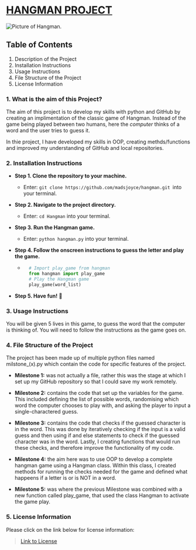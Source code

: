 # <ins> HANGMAN PROJECT

![Picture of Hangman.](https://cms-assets.tutsplus.com/cdn-cgi/image/width=360/uploads/users/211/posts/23041/final_image/hangmancapture.gif)

## Table of Contents 
1. Description of the Project
2. Installation Instructions
3. Usage Instructions
4. File Structure of the Project
5. License Information

### 1. What is the aim of this Project?

The aim of this project is to develop my skills with python and GitHub by creating an implimentation of the classic game of Hangman. Instead of the game being played between two humans, here the *computer* thinks of a word and the user tries to guess it.

In thie project, I have developed my skills in OOP, creating methds/functions and improved my understanding of GitHub and local repositories.

### 2. Installation Instructions
- **Step 1. Clone the repository to your machine.** 
     - Enter: ```git clone https://github.com/madsjoyce/hangman.git ```into your terminal.
- **Step 2. Navigate to the project directory.**
    - Enter: ```cd Hangman``` into your terminal.

- **Step 3. Run the Hangman game.**
    - Enter: ```python hangman.py``` into your terminal.
- **Step 4. Follow the onscreen instructions to guess the letter and play the game.**
    - ```python 
        # Import play_game from hangman
        from hangman import play_game
        # Play the Hangman game
        play_game(word_list)
- **Step 5. Have fun!** 🤩

### 3. Usage Instructions
You will be given 5 lives in this game, to guess the word that the computer is thinking of. You will need to follow the instructions as the game goes on. 

### 4. File Structure of the Project
The project has been made up of multiple python files named milstone_(x).py which contain the code for specific features of the project.
- **Milestone 1:** was not actually a file, rather this was the stage at which I set up my GitHub repository so that I could save my work remotely.

- **Milestone 2:** contains the code that set up the variables for the game. This included defining the list of possible words, randomising which word the computer chooses to play with, and asking the player to input a single-charactered guess.

- **Milestone 3:** contains the code that checks if the guessed character is in the word. This was done by iteratively checking if the input is a valid guess and then using if and else statements to check if the guessed character was in the word. Lastly, I creating functions that would run these checks, and therefore improve the functionality of my code. 
- **Milestone 4:** the aim here was to use OOP to develop a complete hangman game using a Hangman class. Within this class, I created methods for running the checks needed for the game and defined what happeens if a letter is or is NOT in a word.

- **Milestone 5:** was where the previous Milestone was combined with a new function called play_game, that used the class Hangman to activate the game play.


### 5. License Information
Please click on the link below for license information:

> [Link to License](LICENSE.txt)

